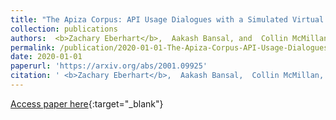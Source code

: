 ```yaml
---
title: "The Apiza Corpus: API Usage Dialogues with a Simulated Virtual Assistant"
collection: publications
authors:  <b>Zachary Eberhart</b>,  Aakash Bansal, and  Collin McMillan
permalink: /publication/2020-01-01-The-Apiza-Corpus-API-Usage-Dialogues-with-a-Simulated-Virtual-Assistant
date: 2020-01-01
paperurl: 'https://arxiv.org/abs/2001.09925'
citation: ' <b>Zachary Eberhart</b>,  Aakash Bansal,  Collin McMillan, &quot;The Apiza Corpus: API Usage Dialogues with a Simulated Virtual Assistant.&quot; Preprint, 2020.'
---
```

[Access paper here](https://arxiv.org/abs/2001.09925){:target="_blank"}
